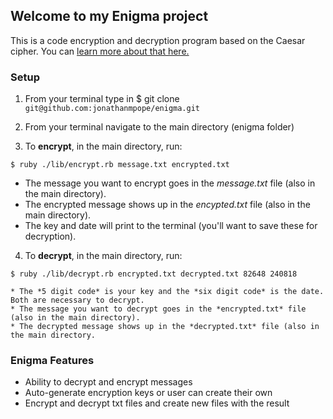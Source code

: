 ## Welcome to my Enigma project

This is a code encryption and decryption program based on the Caesar cipher. You can [learn more about that here.](http://practicalcryptography.com/ciphers/caesar-cipher/)

### Setup
1. From your terminal type in $ git clone `git@github.com:jonathanmpope/enigma.git`

1. From your terminal navigate to the main directory (enigma folder)

1. To **encrypt**, in the main directory, run:
```
$ ruby ./lib/encrypt.rb message.txt encrypted.txt
```
  * The message you want to encrypt goes in the *message.txt* file (also in the main directory).
  * The encrypted message shows up in the *encypted.txt* file (also in the main directory).
  * The key and date will print to the terminal (you'll want to save these for decryption).


  4. To **decrypt**, in the main directory, run:
  ```
  $ ruby ./lib/decrypt.rb encrypted.txt decrypted.txt 82648 240818
  ```
    * The *5 digit code* is your key and the *six digit code* is the date. Both are necessary to decrypt.
    * The message you want to decrypt goes in the *encrypted.txt* file (also in the main directory).
    * The decrypted message shows up in the *decrypted.txt* file (also in the main directory.

### Enigma Features
* Ability to decrypt and encrypt messages
* Auto-generate encryption keys or user can create their own
* Encrypt and decrypt txt files and create new files with the result
